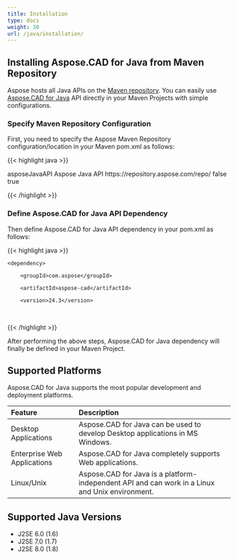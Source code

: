 ```yaml
---
title: Installation
type: docs
weight: 30
url: /java/installation/
---
```


## **Installing Aspose.CAD for Java from Maven Repository**

Aspose hosts all Java APIs on the [Maven repository](https://releases.aspose.com/java/repo/com/aspose/). You can easily use [Aspose.CAD for Java](https://releases.aspose.com/java/repo/com/aspose/aspose-cad/) API directly in your Maven Projects with simple configurations.

### **Specify Maven Repository Configuration**

First, you need to specify the Aspose Maven Repository configuration/location in your Maven pom.xml as follows:

{{< highlight java >}}

<repositories>
    <repository>
        <id>asposeJavaAPI</id>
        <name>Aspose Java API</name>
        <url>https://repository.aspose.com/repo/</url>
        <snapshots>
            <enabled>false</enabled>
        </snapshots>
        <releases>
            <enabled>true</enabled>
        </releases>
    </repository>
</repositories>

{{< /highlight >}}

### **Define Aspose.CAD for Java API Dependency**

Then define Aspose.CAD for Java API dependency in your pom.xml as follows:

{{< highlight java >}}

 <dependencies>

    <dependency>

        <groupId>com.aspose</groupId>

        <artifactId>aspose-cad</artifactId>

        <version>24.3</version>        

   </dependency>

</dependencies>

{{< /highlight >}}

After performing the above steps, Aspose.CAD for Java dependency will finally be defined in your Maven Project.

## **Supported Platforms**

Aspose.CAD for Java supports the most popular development and deployment platforms.

|**Feature**|**Description**|
| :- | :- |
|Desktop Applications|Aspose.CAD for Java can be used to develop Desktop applications in MS Windows.|
|Enterprise Web Applications|Aspose.CAD for Java completely supports Web applications.|
|Linux/Unix|Aspose.CAD for Java is a platform-independent API and can work in a Linux and Unix environment.|

## **Supported Java Versions**

- J2SE 6.0 (1.6)
- J2SE 7.0 (1.7)
- J2SE 8.0 (1.8)
